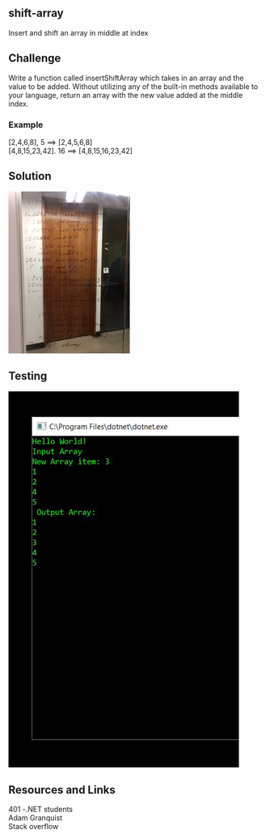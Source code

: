 ## shift-array
Insert and shift an array in middle at index

## Challenge
Write a function called insertShiftArray which takes in an array and the value to be added. Without utilizing any of the built-in methods available to your language, return an array with the new value added at the middle index.

### Example
[2,4,6,8], 5 ==> [2,4,5,6,8] <br>
[4,8,15,23,42]. 16 ==> [4,8,15,16,23,42]

## Solution
![Reverse image](/Assets/Shift_array.JPG)

## Testing
![Reverse image](/Assets/Shift.JPG)

## Resources and Links
401 -.NET students <br>
Adam Granquist<br>
Stack overflow 
